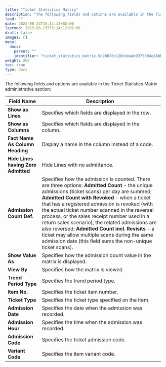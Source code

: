 ```yaml
---
title: "Ticket Statistics Matrix"
description: "The following fields and options are available in the Ticket Statistics Matrix administrative section."
lead: ""
date: 2023-08-23T15:14:12+02:00
lastmod: 2023-08-23T15:14:12+02:00
draft: false
images: []
menu:
  docs:
    parent: ""
    identifier: "ticket_statistics_matrix-5c99878c1266deaab93750d4e88bb9ac"
weight: 265
toc: true
type: docs
---
```


The following fields and options are available in the Ticket Statistics Matrix administrative section:

| Field Name      | Description |
| ----------- | ----------- |
| **Show as Lines** | Specifies which fields are displayed in the row. |
| **Show as Columns** | Specifies which fields are displayed in the column. |
| **Fact Name As Column Heading** | Display a name in the column instead of a code. |
| **Hide Lines having Zero Admitted** | Hide Lines with no admittance. | 
| **Admission Count Def.** | Specifies how the admission is counted. There are three options: **Admitted Count** - the unique admissions (ticket scans) per day are summed; **Admitted Count with Revoked** - when a ticket that has a registered admission is revoked (with the actual ticket number scanned in the reversal process, or the sales receipt number used in a return sales scenario), the related admissions are also reversed; **Admitted Count incl. Revisits** - a ticket may allow multiple scans during the same admission date (this field sums the non-unique ticket scans). | 
| **Show Value As** | Specifies how the admission count value in the matrix is displayed. |
| **View By** | Specifies how the matrix is viewed. |
| **Trend Period Type** | Specifies the trend period type. |
| **Item No.** | Specifies the ticket item number. |
| **Ticket Type** | Specifies the ticket type specified on the item. | 
| **Admission Date** | Specifies the date when the admission was recorded. |
| **Admission Hour** | Specifies the time when the admission was recorded. |
| **Admission Code** | Specifies the ticket admission code. |
| **Variant Code** | Specifies the item variant code. |